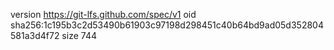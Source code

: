 version https://git-lfs.github.com/spec/v1
oid sha256:1c195b3c2d53490b61903c97198d298451c40b64bd9ad05d352804581a3d4f72
size 744
